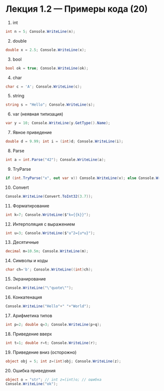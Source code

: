 # Лекция 1.2 — Примеры кода (20)

1) int
```csharp
int n = 5; Console.WriteLine(n);
```
2) double
```csharp
double x = 2.5; Console.WriteLine(x);
```
3) bool
```csharp
bool ok = true; Console.WriteLine(ok);
```
4) char
```csharp
char c = 'A'; Console.WriteLine(c);
```
5) string
```csharp
string s = "Hello"; Console.WriteLine(s);
```
6) var (неявная типизация)
```csharp
var y = 10; Console.WriteLine(y.GetType().Name);
```
7) Явное приведение
```csharp
double d = 9.99; int i = (int)d; Console.WriteLine(i);
```
8) Parse
```csharp
int a = int.Parse("42"); Console.WriteLine(a);
```
9) TryParse
```csharp
if (int.TryParse("x", out var v)) Console.WriteLine(v); else Console.WriteLine("error");
```
10) Convert
```csharp
Console.WriteLine(Convert.ToInt32(3.7));
```
11) Форматирование
```csharp
int k=7; Console.WriteLine($"k={{k}}");
```
12) Интерполяция с выражением
```csharp
int u=3; Console.WriteLine($"u^2={u*u}");
```
13) Десятичные
```csharp
decimal m=10.5m; Console.WriteLine(m);
```
14) Символы и коды
```csharp
char ch='b'; Console.WriteLine((int)ch);
```
15) Экранирование
```csharp
Console.WriteLine("\"quote\"");
```
16) Конкатенация
```csharp
Console.WriteLine("Hello"+" "+"World");
```
17) Арифметика типов
```csharp
int p=2; double q=3; Console.WriteLine(p+q);
```
18) Приведение вверх
```csharp
int t=1; double r=t; Console.WriteLine(r);
```
19) Приведение вниз (осторожно)
```csharp
object obj = 5; int z=(int)obj; Console.WriteLine(z);
```
20) Ошибка приведения
```csharp
object o = "str"; // int z=(int)o; // ошибка
Console.WriteLine("ok");
```
